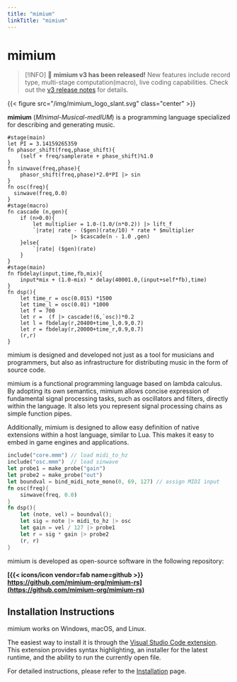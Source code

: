 ```yaml
---
title: "mimium"
linkTitle: "mimium"
---
```


# mimium


> [!INFO] 🎉 **mimium v3 has been released!** 
> New features include record type, multi-stage computation(macro), live coding capabilities.
> Check out the [v3 release notes](docs/releasenotes/v3) for details.

{{< figure src="/img/mimium_logo_slant.svg" class="center" >}}

**mimium** (*MInimal-Musical-medIUM*) is a programming language specialized for describing and generating music.

```mimium
#stage(main)
let PI = 3.14159265359
fn phasor_shift(freq,phase_shift){
    (self + freq/samplerate + phase_shift)%1.0
}
fn sinwave(freq,phase){
    phasor_shift(freq,phase)*2.0*PI |> sin
}
fn osc(freq){
  sinwave(freq,0.0)
}
#stage(macro)
fn cascade (n,gen){
    if (n>0.0){
        let multiplier = 1.0-(1.0/(n*0.2)) |> lift_f
        `|rate| rate - ($gen)(rate/10) * rate * $multiplier  
                    |> $cascade(n - 1.0 ,gen)
    }else{
        `|rate| ($gen)(rate)
    }
}
#stage(main)
fn fbdelay(input,time,fb,mix){
    input*mix + (1.0-mix) * delay(40001.0,(input+self*fb),time)
}
fn dsp(){
    let time_r = osc(0.015) *1500
    let time_l = osc(0.01) *1000
    let f = 700
    let r =  (f |> cascade!(6,`osc))*0.2
    let l = fbdelay(r,20400+time_l,0.9,0.7)
    let r = fbdelay(r,20000+time_r,0.9,0.7)
    (r,r)
}
```

mimium is designed and developed not just as a tool for musicians and programmers, but also as infrastructure for distributing music in the form of source code.

mimium is a functional programming language based on lambda calculus. By adopting its own semantics, mimium allows concise expression of fundamental signal processing tasks, such as oscillators and filters, directly within the language. It also lets you represent signal processing chains as simple function pipes.

Additionally, mimium is designed to allow easy definition of native extensions within a host language, similar to Lua. This makes it easy to embed in game engines and applications.

```rust
include("core.mmm") // load midi_to_hz
include("osc.mmm")  // load sinwave
let probe1 = make_probe("gain")
let probe2 = make_probe("out")
let boundval = bind_midi_note_mono(0, 69, 127) // assign MIDI input
fn osc(freq){
    sinwave(freq, 0.0)
}
fn dsp(){
    let (note, vel) = boundval();
    let sig = note |> midi_to_hz |> osc
    let gain = vel / 127 |> probe1 
    let r = sig * gain |> probe2
    (r, r)
}
```

mimium is developed as open-source software in the following repository:

**[{{< icons/icon vendor=fab name=github >}} https://github.com/mimium-org/mimium-rs](https://github.com/mimium-org/mimium-rs)**

## Installation Instructions

mimium works on Windows, macOS, and Linux.

The easiest way to install it is through the [Visual Studio Code extension](https://github.com/mimium-org/mimium-language). This extension provides syntax highlighting, an installer for the latest runtime, and the ability to run the currently open file.

For detailed instructions, please refer to the [Installation](docs/users-guide/getting-started/) page.